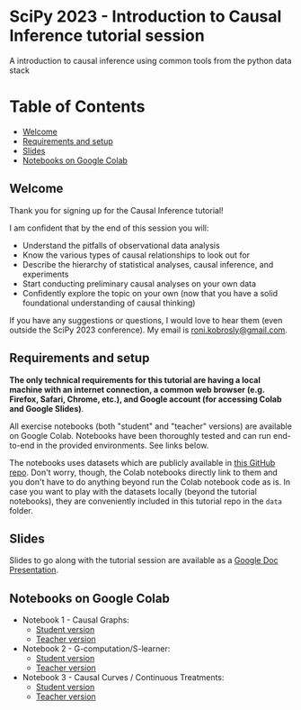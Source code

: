 # SciPy 2023 - Introduction to Causal Inference tutorial session

A introduction to causal inference using common tools from the python data stack


# Table of Contents

- [Welcome](#welcome)
- [Requirements and setup](#requirements-and-setup)
- [Slides](#slides)
- [Notebooks on Google Colab](#notebooks-on-google-colab)


## Welcome

Thank you for signing up for the Causal Inference tutorial! 

I am confident that by the end of this session you will:

* Understand the pitfalls of observational data analysis
* Know the various types of causal relationships to look out for 
* Describe the hierarchy of statistical analyses, causal inference, and experiments
* Start conducting preliminary causal analyses on your own data
* Confidently explore the topic on your own (now that you have a solid foundational understanding of causal thinking)

If you have any suggestions or questions, I would love to hear them (even outside the SciPy 2023 conference). My email is [roni.kobrosly@gmail.com](mailto:roni.kobrosly@gmail.com).


## Requirements and setup

__The only technical requirements for this tutorial are having a local machine with an internet connection, a common web browser (e.g. Firefox, Safari, Chrome, etc.), and Google account (for accessing Colab and Google Slides)__.

All exercise notebooks (both "student" and "teacher" versions) are available on Google Colab. Notebooks have been thoroughly tested and can run end-to-end in the provided environments. See links below.

The notebooks uses datasets which are publicly available in [this GitHub repo](https://github.com/ronikobrosly/misc_dataset). Don't worry, though, the Colab notebooks directly link to them and you don't have to do anything beyond run the Colab notebook code as is. In case you want to play with the datasets locally (beyond the tutorial notebooks), they are conveniently included in this tutorial repo in the `data` folder.   


## Slides

Slides to go along with the tutorial session are available as a [Google Doc Presentation](https://docs.google.com/presentation/d/1X76lXSoR20P9psKNHXHfkLJFuC6yrciz/edit?usp=sharing&ouid=106648805068606228158&rtpof=true&sd=true).


## Notebooks on Google Colab

* Notebook 1 - Causal Graphs:
    * [Student version](https://colab.research.google.com/drive/1pgtSAs0RAFBFtuXS5m4G9tFWaiLaSWqW?usp=sharing)
    * [Teacher version](https://colab.research.google.com/drive/199S2RGWnoGH2WgCGdSOhYXJsTWNQRK7d?usp=sharing)
* Notebook 2 - G-computation/S-learner:
    * [Student version](https://colab.research.google.com/drive/14k4wZlrWfTHz33TIEju54_IPoGdg4A0d?usp=sharing)
    * [Teacher version](https://colab.research.google.com/drive/1gMoxtmhFOeupL_CQCeX3oUMIdp9yAo6F?usp=sharing)
* Notebook 3 - Causal Curves / Continuous Treatments:
    * [Student version](https://colab.research.google.com/drive/1LNUkIgadA2xO4M9wSLeJ6JdtWhj2j0LE?usp=sharing)
    * [Teacher version](https://colab.research.google.com/drive/1a_JFH1biqRGS5nrzB6rlKUsHp-aPUiQe?usp=sharing)
